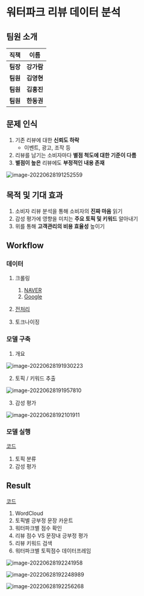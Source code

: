 # 워터파크 리뷰 데이터 분석



## 팀원 소개

| 직책     | 이름       |
| -------- | ---------- |
| **팀장** | **강가람** |
| **팀원** | **김영현** |
| **팀원** | **김홍진** |
| **팀원** | **한동권** |

## 문제 인식

1. 기존 리뷰에 대한 **신뢰도 하락**
   - 이벤트, 광고, 조작 등
2. 리뷰를 남기는 소비자마다 **별점 척도에 대한 기준이 다름**
3. **별점이 높은** 리뷰에도 **부정적인 내용 존재**

![image-20220628191252559](README/image-20220628191252559.png)



## 목적 및 기대 효과

1. 소비자 리뷰 분석을 통해 소비자의 **진짜 마음** 읽기
2. 감성 평가에 영향을 미치는 **주요 토픽 및 키워드** 알아내기
3. 위를 통해 **고객관리의 비용 효율성** 높이기



## Workflow

### 데이터

1. 크롤링
   1. [NAVER](https://github.com/Younghyeon-Kim/Project/blob/master/%ED%81%AC%EB%A1%A4%EB%A7%81/NAVER_crawling.ipynb)
   2. [Google](https://github.com/Younghyeon-Kim/Project/blob/master/%ED%81%AC%EB%A1%A4%EB%A7%81/google_crawling.ipynb)

2. [전처리](https://github.com/Younghyeon-Kim/Project/blob/master/%EC%A0%84%EC%B2%98%EB%A6%AC.ipynb)
3. 토크나이징

### 모델 구축

1. 개요

![image-20220628191930223](README/image-20220628191930223.png)



2. 토픽 / 키워드 추출

![image-20220628191957810](README/image-20220628191957810.png)



3. 감성 평가

![image-20220628192101911](README/image-20220628192101911.png)



### 모델 실행

[코드](https://github.com/Younghyeon-Kim/Project/blob/master/LUCIFER_ver1.ipynb)

1. 토픽 분류
2. 감성 평가



## Result

[코드](https://github.com/Younghyeon-Kim/Project/blob/master/%EA%B2%B0%EA%B3%BC%EB%B6%84%EC%84%9D_%EC%BD%94%EB%93%9C%EC%A0%95%EB%A6%AC.ipynb)

1. WordCloud
2. 토픽별 긍부정 문장 카운트
3. 워터파크별 점수 확인
4. 리뷰 점수 VS 문장내 긍부정 평가
5. 리뷰 키워드 검색
6. 워터파크별 토픽점수 데이터프레임

![image-20220628192241958](README/image-20220628192241958.png)

![image-20220628192248989](README/image-20220628192248989.png)

![image-20220628192256268](README/image-20220628192256268.png)